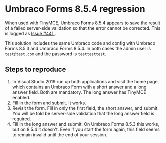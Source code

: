 # Umbraco Forms 8.5.4 regression

When used with TinyMCE, Umbraco Forms 8.5.4 appears to save the result of a failed server-side validation so that the error cannot be corrected. This is logged as [Issue #441 ](https://github.com/umbraco/Umbraco.Forms.Issues/issues/441).

This solution includes the same Umbraco code and config with Umbraco Forms 8.5.3 and Umbraco Forms 8.5.4. In both cases the admin user is `test@test.com` and the password is `testtesttest`.

## Steps to reproduce

1. In Visual Studio 2019 run up both applications and visit the home page, which contains an Umbraco Form with a short answer and a long answer field. Both are mandatory. The long answer has TinyMCE enabled.
2. Fill in the form and submit. It works.
3. Revisit the form. Fill in only the first field, the short answer, and submit. You will be told be server-side validation that the long answer field is required.
4. Fill in the long answer and submit. On Umbraco Forms 8.5.3 this works, but on 8.5.4 it doesn't. Even if you start the form again, this field seems to remain invalid until the end of your session.

